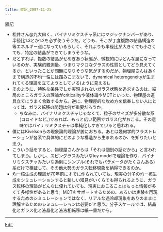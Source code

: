 ```yaml
---
title: 雑記_2007-11-25
---
```

[雑記](/雑記)

* 松井さん@九大曰く、バイナリミクスチャ系にはマジックナンバーがあり、半径比1.3とか1.2を必ず使うそうだ。どうも、そこが丁度複数の結晶構造の等エネルギー点になっているらしく、それよりも半径比が大きくても小さくても、特定の結晶ができてしまうそうな。
* だとすれば、複数の結晶がせめぎあう状態が、微視的にはどんな風になっているのか、実験的観測量、つまりマクロなグラスの性質としてどう見えてくるか、といったことが問題になりそうな気がするのだが、物理屋さんはあくまで構造的不均一性には踏みこまないで、dynamical heterogeneityが生まれてくる理論を立てようとしている(ように見える)。
* そのように、特殊な条件でしか実現されないガラス状態を追求するのは、結局のところガラスの理論がcriticalityや液体論やMCTといった、物理屋の道具立てにうまく合致するから。逆に、物理屋的な攻め方を信奉しない人にとっては、ガラス転移の問題は何が重要だろうか。
   * ちなみに、バイナリミクスチャじゃなくて、粒子のサイズが多分散な系(コロイドなど。)であれば、もっと広い範囲でガラス化がおこる。その意味ではバイナリミクスチャは単純化しすぎていると思われる。
* 僕にはKivelsonらの現象論的理論が腑におちる。あとは幾何学的フラストレーションが各系で具体的にどのような構造から生まれるのか、を知りたいと思う。
* こういう話をすると、物理屋さんからは「それは個別の話だから」と言われてしまう。しかし、スピングラスみたいなtoy modelで理論を作り、バイナリミクスチャみたいな過剰にシンプル(それでもパラメータがたくさんある)系だけで検証して、その他大勢のガラス転移現象を納得できるのか。
* 均一核生成の理論が70年前にすでに作られていても、現実の分子の均一核生成をシミュレーションすると新しい知見がいくらでも得られるように、ガラス転移の理論がどんなに優れていても、現実におこることはもっと情報が多くて多様性があると思う。MCTをサポートするための、あるいは実験を再現するためのシミュレーションではなく、リアルな過冷却現象をありのままに理解するためのシミュレーションは必要だと思う。分子スケールでは、結晶化とガラス化と液晶化と液液相転移は紙一重だから。
<!--  -->








----
[Edit](https://github.com/vitroid/vitroid.github.io/edit/master/MD/雑記_2007-11-25.md)
